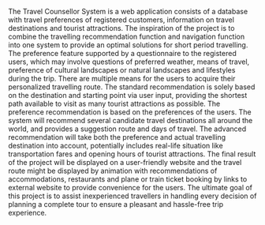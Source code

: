 The Travel Counsellor System is a web application consists of a database with travel preferences of registered customers, information on travel destinations and tourist attractions. The inspiration of the project is to combine the travelling recommendation function and navigation function into one system to provide an optimal solutions for short period travelling. The preference feature supported by a questionnaire to the registered users, which may involve questions of preferred weather, means of travel, preference of cultural landscapes or natural landscapes and lifestyles during the trip. There are multiple means for the users to acquire their personalized travelling route. The standard recommendation is solely based on the destination and starting point via user input, providing the shortest path available to visit as many tourist attractions as possible. The preference recommendation is based on the preferences of the users. The system will recommend several candidate travel destinations all around the world, and provides a suggestion route and days of travel. The advanced recommendation will take both the preference and actual travelling destination into account, potentially includes real-life situation like transportation fares and opening hours of tourist attractions. The final result of the project will be displayed on a user-friendly website and the travel route might be displayed by animation with recommendations of accommodations, restaurants and plane or train ticket booking by links to external website to provide convenience for the users. The ultimate goal of this project is to assist inexperienced travellers in handling every decision of planning a complete tour to ensure a pleasant and hassle-free trip experience.
